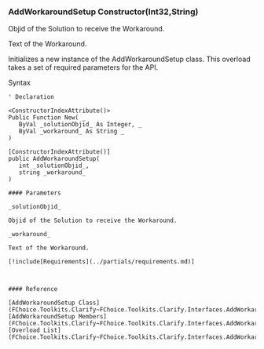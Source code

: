 ﻿### AddWorkaroundSetup Constructor(Int32,String)

Objid of the Solution to receive the Workaround.

Text of the Workaround.

Initializes a new instance of the AddWorkaroundSetup class. This overload takes a set of required parameters for the API.

Syntax

```vbnet
' Declaration

<ConstructorIndexAttribute()>
Public Function New( _
   ByVal _solutionObjid_ As Integer, _
   ByVal _workaround_ As String _
)

[ConstructorIndexAttribute()]
public AddWorkaroundSetup( 
   int _solutionObjid_,
   string _workaround_
)

#### Parameters

_solutionObjid_

Objid of the Solution to receive the Workaround.

_workaround_

Text of the Workaround.

[!include[Requirements](../partials/requirements.md)]



#### Reference

[AddWorkaroundSetup Class](FChoice.Toolkits.Clarify~FChoice.Toolkits.Clarify.Interfaces.AddWorkaroundSetup.md)  
[AddWorkaroundSetup Members](FChoice.Toolkits.Clarify~FChoice.Toolkits.Clarify.Interfaces.AddWorkaroundSetup_members.md)  
[Overload List](FChoice.Toolkits.Clarify~FChoice.Toolkits.Clarify.Interfaces.AddWorkaroundSetup~_ctor.md)